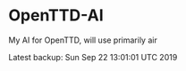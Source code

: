 # OpenTTD-AI
My AI for OpenTTD, will use primarily air

Latest backup: Sun Sep 22 13:01:01 UTC 2019
